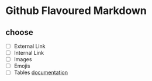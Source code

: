# Github Flavoured Markdown
## choose
- [ ] External Link
- [ ] Internal Link
- [ ] Images
- [ ] Emojis 
- [ ] Tables 
[documentation](https://help.github.com/en)
